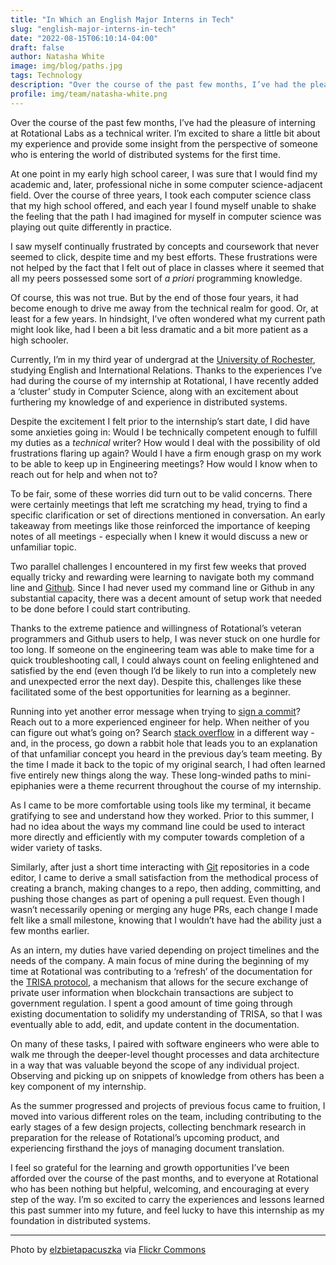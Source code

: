 ```yaml
---
title: "In Which an English Major Interns in Tech"
slug: "english-major-interns-in-tech"
date: "2022-08-15T06:10:14-04:00"
draft: false
author: Natasha White
image: img/blog/paths.jpg
tags: Technology
description: "Over the course of the past few months, I’ve had the pleasure of interning at Rotational as a technical writer. I’m excited to share a little bit about my experience and provide some insight from the perspective of someone who is entering the world of distributed systems for the first time."
profile: img/team/natasha-white.png
---
```


Over the course of the past few months, I’ve had the pleasure of interning at Rotational Labs as a technical writer. I’m excited to share a little bit about my experience and provide some insight from the perspective of someone who is entering the world of distributed systems for the first time.

<!--more-->

At one point in my early high school career, I was sure that I would find my academic and, later, professional niche in some computer science-adjacent field. Over the course of three years, I took each computer science class that my high school offered, and each year I found myself unable to shake the feeling that the path I had imagined for myself in computer science was playing out quite differently in practice.

I saw myself continually frustrated by concepts and coursework that never seemed to click, despite time and my best efforts. These frustrations were not helped by the fact that I felt out of place in classes where it seemed that all my peers possessed some sort of _a priori_ programming knowledge.

Of course, this was not true. But by the end of those four years, it had become enough to drive me away from the technical realm for good. Or, at least for a few years. In hindsight, I’ve often wondered what my current path might look like, had I been a bit less dramatic and a bit more patient as a high schooler.

Currently, I’m in my third year of undergrad at the [University of Rochester](https://www.rochester.edu/), studying English and International Relations. Thanks to the experiences I’ve had during the course of my internship at Rotational, I have recently added a ‘cluster’ study in Computer Science, along with an excitement about furthering my knowledge of and experience in distributed systems.

Despite the excitement I felt prior to the internship’s start date, I did have some anxieties going in: Would I be technically competent enough to fulfill my duties as a _technical_ writer? How would I deal with the possibility of old frustrations flaring up again? Would I have a firm enough grasp on my work to be able to keep up in Engineering meetings? How would I know when to reach out for help and when not to?

To be fair, some of these worries did turn out to be valid concerns. There were certainly meetings that left me scratching my head, trying to find a specific clarification or set of directions mentioned in conversation. An early takeaway from meetings like those reinforced the importance of keeping notes of all meetings - especially when I knew it would discuss a new or unfamiliar topic.

Two parallel challenges I encountered in my first few weeks that proved equally tricky and rewarding were learning to navigate both my command line and [Github](https://github.com/). Since I had never used my command line or Github in any substantial capacity, there was a decent amount of setup work that needed to be done before I could start contributing.

Thanks to the extreme patience and willingness of Rotational’s veteran programmers and Github users to help, I was never stuck on one hurdle for too long. If someone on the engineering team was able to make time for a quick troubleshooting call, I could always count on feeling enlightened and satisfied by the end (even though I’d be likely to run into a completely new and unexpected error the next day). Despite this, challenges like these facilitated some of the best opportunities for learning as a beginner.

Running into yet another error message when trying to [sign a commit](https://docs.github.com/en/authentication/managing-commit-signature-verification/signing-commits)? Reach out to a more experienced engineer for help. When neither of you can figure out what’s going on? Search [stack overflow](https://stackoverflow.com/) in a different way - and, in the process, go down a rabbit hole that leads you to an explanation of that unfamiliar concept you heard in the previous day’s team meeting. By the time I made it back to the topic of my original search, I had often learned five entirely new things along the way. These long-winded paths to mini-epiphanies were a theme recurrent throughout the course of my internship.

As I came to be more comfortable using tools like my terminal, it became gratifying to see and understand how they worked. Prior to this summer, I had no idea about the ways my command line could be used to interact more directly and efficiently with my computer towards completion of a wider variety of tasks.

Similarly, after just a short time interacting with [Git](https://git-scm.com/) repositories in a code editor, I came to derive a small satisfaction from the methodical process of creating a branch, making changes to a repo, then adding, committing, and pushing those changes as part of opening a pull request. Even though I wasn’t necessarily opening or merging any huge PRs, each change I made felt like a small milestone, knowing that I wouldn’t have had the ability just a few months earlier.

As an intern, my duties have varied depending on project timelines and the needs of the company. A main focus of mine during the beginning of my time at Rotational was contributing to a ‘refresh’ of the documentation for the [TRISA protocol](https://trisa.dev/), a mechanism that allows for the secure exchange of private user information when blockchain transactions are subject to government regulation. I spent a good amount of time going through existing documentation to solidify my understanding of TRISA, so that I was eventually able to add, edit, and update content in the documentation.

On many of these tasks, I paired with software engineers who were able to walk me through the deeper-level thought processes and data architecture in a way that was valuable beyond the scope of any individual project. Observing and picking up on snippets of knowledge from others has been a key component of my internship.

As the summer progressed and projects of previous focus came to fruition, I moved into various different roles on the team, including contributing to the early stages of a few design projects, collecting benchmark research in preparation for the release of Rotational’s upcoming product, and experiencing firsthand the joys of managing document translation.

I feel so grateful for the learning and growth opportunities I’ve been afforded over the course of the past months, and to everyone at Rotational who has been nothing but helpful, welcoming, and encouraging at every step of the way. I’m so excited to carry the experiences and lessons learned this past summer into my future, and feel lucky to have this internship as my foundation in distributed systems.

---

Photo by [elzbietapacuszka](https://www.flickr.com/people/192219560@N03/) via [Flickr Commons](https://www.flickr.com/photos/192219560@N03/)
